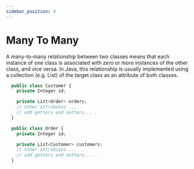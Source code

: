 ```yaml
---
sidebar_position: 4
---
```


# Many To Many

A many-to-many relationship between two classes means that each instance of one class is associated with zero or more instances of the other class, and vice versa. In Java, this relationship is usually implemented using a collection (e.g. List) of the target class as an attribute of both classes.

```js
  public class Customer {
    private Integer id;

    private List<Order> orders;
    // other attributes ...
    // add getters and setters... .
  }
```

```js
  public class Order {
    private Integer id;

    private List<Customer> customers;
    // other attributes ...
    // add getters and setters... .
  }
```
